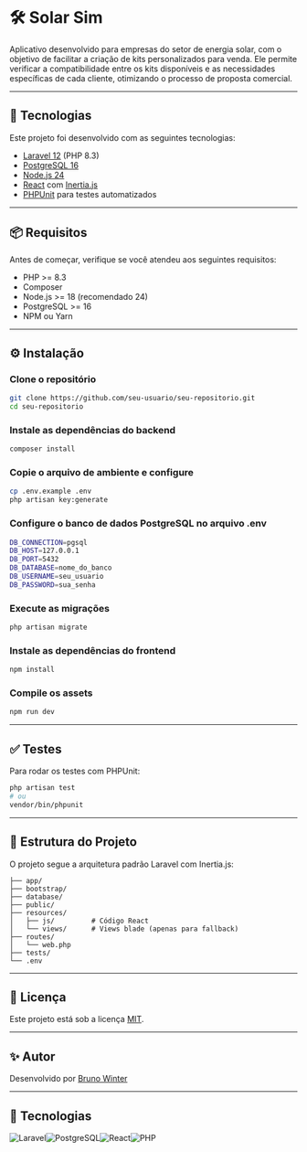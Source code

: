 # 🛠️ Solar Sim

Aplicativo desenvolvido para empresas do setor de energia solar, com o objetivo de facilitar a criação de kits personalizados para venda. Ele permite verificar a compatibilidade entre os kits disponíveis e as necessidades específicas de cada cliente, otimizando o processo de proposta comercial.

---

## 🚀 Tecnologias

Este projeto foi desenvolvido com as seguintes tecnologias:

- [Laravel 12](https://laravel.com/) (PHP 8.3)
- [PostgreSQL 16](https://www.postgresql.org/)
- [Node.js 24](https://nodejs.org/)
- [React](https://reactjs.org/) com [Inertia.js](https://inertiajs.com/)
- [PHPUnit](https://phpunit.de/) para testes automatizados

---

## 📦 Requisitos

Antes de começar, verifique se você atendeu aos seguintes requisitos:

- PHP >= 8.3
- Composer
- Node.js >= 18 (recomendado 24)
- PostgreSQL >= 16
- NPM ou Yarn

---

## ⚙️ Instalação

### Clone o repositório
```bash
git clone https://github.com/seu-usuario/seu-repositorio.git
cd seu-repositorio
```
### Instale as dependências do backend
```bash
composer install
```

### Copie o arquivo de ambiente e configure
```bash
cp .env.example .env
php artisan key:generate
```

### Configure o banco de dados PostgreSQL no arquivo .env
```bash
DB_CONNECTION=pgsql
DB_HOST=127.0.0.1
DB_PORT=5432
DB_DATABASE=nome_do_banco
DB_USERNAME=seu_usuario
DB_PASSWORD=sua_senha
```

### Execute as migrações
```bash
php artisan migrate
```

### Instale as dependências do frontend
```bash
npm install
```

### Compile os assets
```bash
npm run dev
```

---

## ✅ Testes

Para rodar os testes com PHPUnit:

```bash
php artisan test
# ou
vendor/bin/phpunit
```

---

## 🧠 Estrutura do Projeto

O projeto segue a arquitetura padrão Laravel com Inertia.js:

```
├── app/
├── bootstrap/
├── database/
├── public/
├── resources/
│   ├── js/         # Código React
│   └── views/      # Views blade (apenas para fallback)
├── routes/
│   └── web.php
├── tests/
└── .env
```

---

## 📄 Licença

Este projeto está sob a licença [MIT](.github/LICENSE).

---

## ✨ Autor

Desenvolvido por [Bruno Winter](https://github.com/DilkerWinter) 

---


## 🤖 Tecnologias
![Laravel](https://img.shields.io/badge/laravel-%23FF2D20.svg?style=for-the-badge&logo=laravel&logoColor=white)![PostgreSQL](https://img.shields.io/badge/PostgreSQL-000?style=for-the-badge&logo=postgresql)![React](https://img.shields.io/badge/React-20232A?style=for-the-badge&logo=react&logoColor=61DAFB)![PHP](https://img.shields.io/badge/PHP-777BB4?style=for-the-badge&logo=php&logoColor=white)
